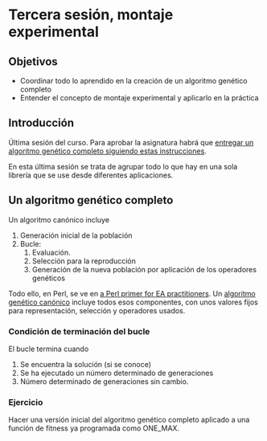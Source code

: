 # Tercera sesión, montaje experimental

## Objetivos

* Coordinar todo lo aprendido en la creación de un algoritmo genético completo
* Entender el concepto de montaje experimental y aplicarlo en la práctica

## Introducción

Última sesión del curso. Para aprobar la asignatura habrá que [entregar un algoritmo genético completo siguiendo estas instrucciones](final.md).

En esta última sesión se trata de agrupar todo lo que hay en una sola librería que se use desde diferentes aplicaciones.

## Un algoritmo genético completo

Un algoritmo canónico incluye

1. Generación inicial de la población
2. Bucle:
   1. Evaluación.
   2. Selección para la reproducción
   3. Generación de la nueva población por aplicación de los
   operadores genéticos
   
Todo ello, en Perl, se ve en
[a Perl primer for EA practitioners](http://www.slideshare.net/pierluca.lanzi/sigevolution-volume-4-issue-4). Un
[algoritmo genético canónico](http://geneura.ugr.es/~jmerelo/evolutionary-computation-perl/x207.html)
incluye todos esos componentes, con unos valores fijos para
representación, selección y operadores usados. 

### Condición de terminación del bucle

El bucle termina cuando 
1. Se encuentra la solución (si se conoce)
2. Se ha ejecutado un número determinado de generaciones
3. Número determinado de generaciones sin cambio.

### Ejercicio

Hacer una versión inicial del algoritmo genético completo aplicado a
una función de fitness ya programada como ONE_MAX.




